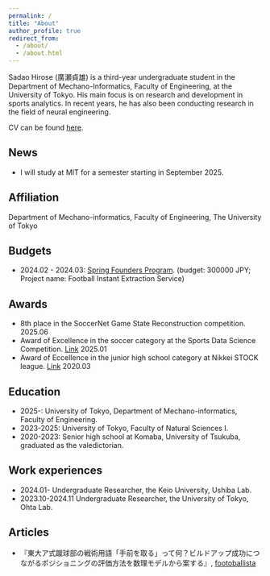 ```yaml
---
permalink: /
title: "About"
author_profile: true
redirect_from: 
  - /about/
  - /about.html
---
```


Sadao Hirose (廣瀬貞雄) is a third-year undergraduate student in the Department of Mechano-Informatics, Faculty of Engineering, at the University of Tokyo. His main focus is on research and development in sports analytics. In recent years, he has also been conducting research in the field of neural engineering.

CV can be found [here](https://docs.google.com/document/d/1MpqryIazkd2-YdEUbSvqURnHJHXbTkMwFbUs1mk_4G4/edit?usp=sharing).

News
-----
- I will study at MIT for a semester starting in September 2025.

Affiliation
-----
Department of Mechano-informatics, Faculty of Engineering, The University of Tokyo

Budgets
------
- 2024.02 - 2024.03: [Spring Founders Program](https://www.ducr.u-tokyo.ac.jp/activity/venture/sfp.html). (budget: 300000 JPY; Project name: Football Instant Extraction Service)

Awards
------
- 8th place in the SoccerNet Game State Reconstruction competition. 2025.06
- Award of Excellence in the soccer category at the Sports Data Science Competition. [Link](https://sports.ywebsys.net/news/archives/0027/) 2025.01
- Award of Eccellence in the junior high school category at Nikkei STOCK league. [Link](https://manabow.com/sl/result/20/) 2020.03

Education
------
- 2025-: University of Tokyo, Department of Mechano-informatics, Faculty of Engineering.
- 2023-2025: University of Tokyo, Faculty of Natural Sciences I.
- 2020-2023: Senior high school at Komaba, University of Tsukuba, graduated as the valedictorian.

Work experiences
------
- 2024.01- Undergraduate Researcher, the Keio University, Ushiba Lab.
- 2023.10-2024.11 Undergraduate Researcher, the University of Tokyo, Ohta Lab.

Articles
------
- 『東大ア式蹴球部の戦術用語「手前を取る」って何？ビルドアップ成功につながるポジショニングの評価方法を数理モデルから案する』, [footoballista](https://www.footballista.jp/special/197356)